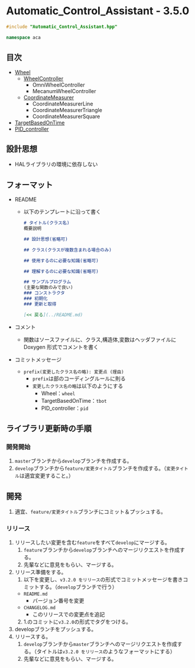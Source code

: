 # Automatic_Control_Assistant - 3.5.0
```c++
#include "Automatic_Control_Assistant.hpp"
```

```c++
namespace aca
```

## 目次
- [Wheel](wheel/README.md)
  - [WheelController](wheel/wheel_controller/README.md)
    - OmniWheelController
    - MecanumWheelController
  - [CoordinateMeasurer](wheel/coordinate_measurer/README.md)
    - CoordinateMeasurerLine
    - CoordinateMeasurerTriangle
    - CoordinateMeasurerSquare
- [TargetBasedOnTime](target_based_on_time/README.md)
- [PID_controller](pid_controller/README.md)

## 設計思想
- HALライブラリの環境に依存しない

## フォーマット
- README
  - 以下のテンプレートに沿って書く
    ```md
    # タイトル(クラス名)
    概要説明

    ## 設計思想(省略可)

    ## クラス(クラスが複数含まれる場合のみ) 

    ## 使用するのに必要な知識(省略可)

    ## 理解するのに必要な知識(省略可)

    ## サンプルプログラム
    (主要な関数のみで良い)
    ### コンストラクタ
    ### 初期化
    ### 更新と取得

    [<< 戻る](../README.md)
    ```

- コメント
  - 関数はソースファイルに、クラス,構造体,変数はヘッダファイルに Doxygen 形式でコメントを書く

- コミットメッセージ
  - `prefix(変更したクラス名の略): 変更点 (理由)`
    - `prefix`は部のコーディングルールに則る
    - `変更したクラス名の略`は以下のようにする
      - Wheel：`wheel`
      - TargetBasedOnTime：`tbot`
      - PID_controller：`pid`

## ライブラリ更新時の手順
### 開発開始
1. `master`ブランチから`develop`ブランチを作成する。
2. `develop`ブランチから`feature/変更タイトル`ブランチを作成する。（`変更タイトル`は適宜変更すること。）
## 開発
1. 適宜、`feature/変更タイトル`ブランチにコミット＆プッシュする。
### リリース
1. リリースしたい変更を含む`feature`をすべて`develop`にマージする。
   1. `feature`ブランチから`develop`ブランチへのマージリクエストを作成する。
   2. 先輩などに意見をもらい、マージする。
2. リリース準備をする。
   1. 以下を変更し、`v3.2.0 をリリース`の形式でコミットメッセージを書きコミットする。（`develop`ブランチで行う）
     - `README.md`
       - バージョン番号を変更
     - `CHANGELOG.md`
       - このリリースでの変更点を追記
   2. 1.のコミットに`v3.2.0`の形式でタグをつける。
3. developブランチをプッシュする。
4. リリースする。
   1. `develop`ブランチから`master`ブランチへのマージリクエストを作成する。（タイトルは`v3.2.0 をリリース`のようなフォーマットにする）
   2. 先輩などに意見をもらい、マージする。
